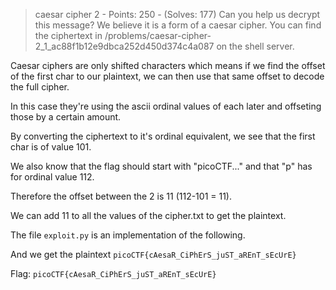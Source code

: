 > caesar cipher 2 - Points: 250 - (Solves: 177)
> Can you help us decrypt this message? We believe it is a form of a caesar cipher. You can find the ciphertext in /problems/caesar-cipher-2_1_ac88f1b12e9dbca252d450d374c4a087 on the shell server.

Caesar ciphers are only shifted characters which means if we find the offset of the first char to our plaintext, we can then use that same offset to decode the full cipher.

In this case they're using the ascii ordinal values of each later and offseting those by a certain amount.

By converting the ciphertext to it's ordinal equivalent, we see that the first char is of value 101.

We also know that the flag should start with "picoCTF..." and that "p" has for ordinal value 112.

Therefore the offset between the 2 is 11 (112-101 = 11).

We can add 11 to all the values of the cipher.txt to get the plaintext.

The file `exploit.py` is an implementation of the following.

And we get the plaintext `picoCTF{cAesaR_CiPhErS_juST_aREnT_sEcUrE}`

Flag: `picoCTF{cAesaR_CiPhErS_juST_aREnT_sEcUrE}`
